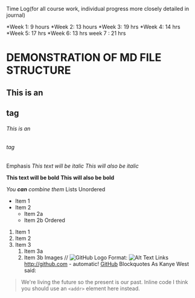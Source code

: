  Time Log(for all course work, individual progress more closely detailed in journal)

*Week 1: 9 hours
*Week 2: 13 hours
*Week 3: 19 hrs
*Week 4: 14 hrs
*Week 5:  17 hrs
*Week 6: 13 hrs
week 7 : 21 hrs



# DEMONSTRATION OF MD FILE STRUCTURE 
## This is an <h2> tag
###### This is an <h6> tag
Emphasis
*This text will be italic*
_This will also be italic_

**This text will be bold**
__This will also be bold__

_You **can** combine them_
Lists
Unordered
* Item 1
* Item 2
    * Item 2a
    * Item 2b
      Ordered
1. Item 1
1. Item 2
1. Item 3
    1. Item 3a
    1. Item 3b
       Images
      // ![GitHub Logo](/images/logo.png)
       Format: ![Alt Text](url)
       Links
       http://github.com - automatic!
       [GitHub](http://github.com)
       Blockquotes
       As Kanye West said:

> We're living the future so
> the present is our past.
Inline code
I think you should use an
`<addr>` element here instead.
